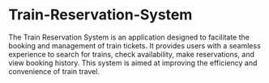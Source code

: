 # Train-Reservation-System
The Train Reservation System is an application designed to facilitate the booking and management of train tickets. It provides users with a seamless experience to search for trains, check availability, make reservations, and view booking history. This system is aimed at improving the efficiency and convenience of train travel.

